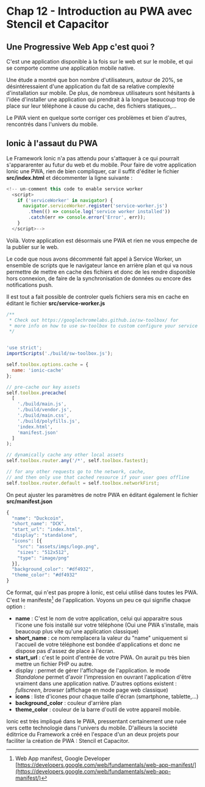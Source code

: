 # Chap 12 - Introduction au PWA avec Stencil et Capacitor

## Une Progressive Web App c'est quoi ?

C'est une application disponible à la fois sur le web et sur le mobile, et qui se comporte comme une application mobile native.

Une étude a montré que bon nombre d'utilisateurs, autour de 20%, se désintéressaient d'une application du fait de sa relative complexité d'installation sur mobile. De plus, de nombreux utilisateurs sont hésitants à l'idée d'installer une application qui prendrait à la longue beaucoup trop de place sur leur téléphone à cause du cache, des fichiers statiques,...

Le PWA vient en quelque sorte corriger ces problèmes et bien d'autres, rencontrés dans l'univers du mobile.

## Ionic à l'assaut du PWA

Le Framework Ionic n'a pas attendu pour s'attaquer à ce qui pourrait s'appararenter au futur du web et du mobile. Pour faire de votre application Ionic une PWA, rien de bien compliquer, car il suffit d'éditer le fichier **src/index.html** et décommenter la ligne suivante :

```js
<!-- un-comment this code to enable service worker
  <script>
    if ('serviceWorker' in navigator) {
      navigator.serviceWorker.register('service-worker.js')
        .then(() => console.log('service worker installed'))
        .catch(err => console.error('Error', err));
    }
  </script>-->
```

Voilà. Votre application est désormais une PWA et rien ne vous empeche de la publier sur le web.

Le code que nous avons décommenté fait appel à Service Worker, un ensemble de scripts que le navigateur lance en arrière plan et qui va nous permettre de mettre en cache des fichiers et donc de les rendre disponible hors connexion, de faire de la synchronisation de données ou encore des notifications push.

Il est tout a fait possible de controler quels fichiers sera mis en cache en éditant le fichier **src/service-worker.js**

```js
/**
 * Check out https://googlechromelabs.github.io/sw-toolbox/ for
 * more info on how to use sw-toolbox to custom configure your service worker.
 */


'use strict';
importScripts('./build/sw-toolbox.js');

self.toolbox.options.cache = {
  name: 'ionic-cache'
};

// pre-cache our key assets
self.toolbox.precache(
  [
    './build/main.js',
    './build/vendor.js',
    './build/main.css',
    './build/polyfills.js',
    'index.html',
    'manifest.json'
  ]
);

// dynamically cache any other local assets
self.toolbox.router.any('/*', self.toolbox.fastest);

// for any other requests go to the network, cache,
// and then only use that cached resource if your user goes offline
self.toolbox.router.default = self.toolbox.networkFirst;
```

On peut ajuster les paramètres de notre PWA en éditant également le fichier **src/manifest.json**

```js
{
  "name": "Duckcoin",
  "short_name": "DCK",
  "start_url": "index.html",
  "display": "standalone",
  "icons": [{
    "src": "assets/imgs/logo.png",
    "sizes": "512x512",
    "type": "image/png"
  }],
  "background_color": "#df4932",
  "theme_color": "#df4932"
}
```

Ce format, qui n'est pas propre à Ionic, est celui utilisé dans toutes les PWA. C'est le manifeste[^1] de l'application. Voyons un peu ce qui signifie chaque option :

* **name** : C'est le nom de votre application, celui qui apparaitre sous l'icone une fois installé sur votre téléphone \(Oui une PWA s'installe, mais beaucoup plus vite qu'une application classique\)
* **short\_name** : ce nom remplacera la valeur du "name" uniquement si l'accueil de votre téléphone est bondée d'applications et donc ne dispose pas d'assez de place à l'écran.
* **start\_url** : c'est le point d'entrée de votre PWA. On aurait pu très bien mettre un fichier PHP ou autre.
* display : permet de gérer l'affichage de l'application. le mode _Standalone_ permet d'avoir l'impression en ouvrant l'application d'être vraiment dans une application native. D'autres options existent : _fullscreen_, _browser_ \(affichage en mode page web classique\)
* **icons** : liste d'icones pour chaque taille d'écran \(smartphone, tablette,...\)
* **background\_color** : couleur d'arrière plan
* **theme\_color** : couleur de la barre d'outil de votre appareil mobile.

Ionic est très impliqué dans le PWA, pressentant certainement une ruée vers cette technologie dans l'univers du mobile. D'ailleurs la société éditrrice du Framework a créé en l'espace d'un an deux projets pour faciliter la création de PWA : Stencil et Capacitor.

[^1]: Web App manifest, Google Developer [https://developers.google.com/web/fundamentals/web-app-manifest/](https://developers.google.com/web/fundamentals/web-app-manifest/)


